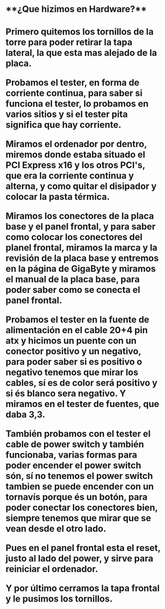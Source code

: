 <h1>**¿Que hizimos en Hardware?**<h1>

Primero quitemos los tornillos de la torre para poder retirar la tapa lateral, la que esta mas alejado de la placa.

Probamos el tester, en forma de corriente continua, para saber si funciona el tester, lo probamos en varios sitios y si el tester pita significa que hay corriente.

Miramos el ordenador por dentro, miremos donde estaba situado el PCI Express x16 y los otros PCI's, que era la corriente continua y alterna, y como quitar el disipador y colocar la pasta térmica.

Miramos los conectores de la placa base y el panel frontal, y para saber como colocar los conectores del planel frontal, miramos la marca y la revisión de la placa base y entremos en la página de GigaByte y miramos el manual de la placa base, para poder saber como se conecta el panel frontal.

Probamos el tester en la fuente de alimentación en el cable 20+4 pin atx y hicimos un puente con un conector positivo y un negativo, para poder saber si es positivo o negativo tenemos que mirar los cables, sí es de color será positivo y si és blanco sera negativo. Y miramos en el tester de fuentes, que daba 3,3.

También probamos con el tester el cable de power switch y también funcionaba, varias formas para poder encender el power switch són, sí no tenemos el power switch tambien se puede encender con un tornavís porque és un botón, para poder conectar los conectores bien, siempre tenemos que mirar que se vean desde el otro lado.

Pues en el panel frontal esta el reset, justo al lado del power, y sirve para reiniciar el ordenador.

Y por último cerramos la tapa frontal y le pusimos los tornillos.
